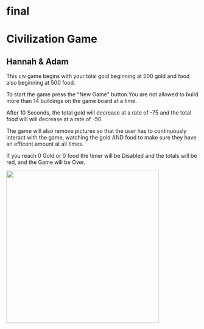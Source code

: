 # final 
<h1>Civilization Game</h1>
<h2>Hannah & Adam</h2>

<p>This civ game begins with your tolal gold beginning at 500 gold and food also beginning at 500 food.</p> 
<p>To start the game press the "New Game" button.</p?
<p>You are not allowed to build more than 14 buildings on the game board at a time. </p>
<p>After 10 Seconds, the total gold will decrease at a rate of -75 and the total food will will decrease at a rate of -50.</p>
<p>The game will also remove pictures so that the user has to continuously interact with the game, watching the gold AND food to make sure they have an efficent amount at all times.</p> 
<p>If you reach 0 Gold or 0 food the timer will be Disabled  and the totals will be red, and the Game will be Over. </p>

<img src="Civ Game C#.png" height = "400" width ="400">

